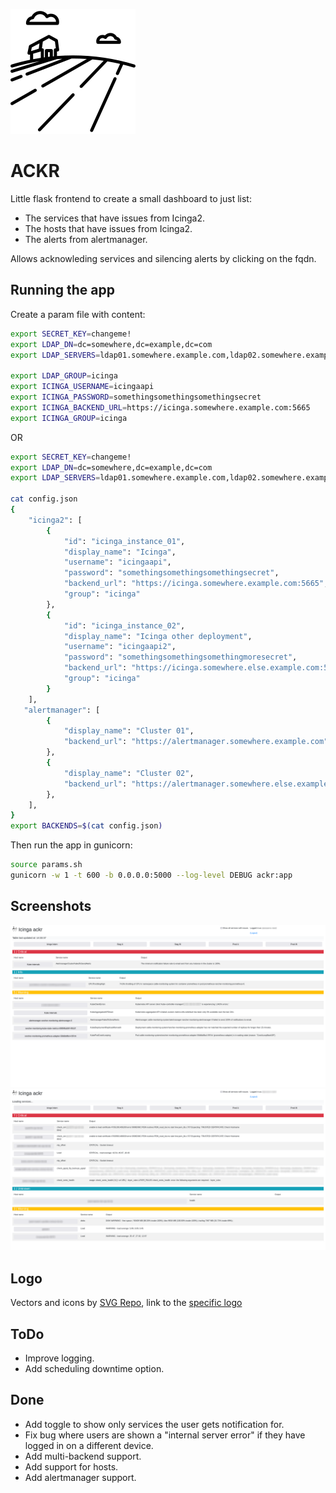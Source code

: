 ![ackr, logo](ackr/static/images/logo.png)
# ACKR

Little flask frontend to create a small dashboard to just list:
- The services that have issues from Icinga2.
- The hosts that have issues from Icinga2.
- The alerts from alertmanager.

Allows acknowleding services and silencing alerts by clicking on the fqdn.

## Running the app

Create a param file with content:
```bash
export SECRET_KEY=changeme!
export LDAP_DN=dc=somewhere,dc=example,dc=com
export LDAP_SERVERS=ldap01.somewhere.example.com,ldap02.somewhere.example.com

export LDAP_GROUP=icinga
export ICINGA_USERNAME=icingaapi
export ICINGA_PASSWORD=somethingsomethingsomethingsecret
export ICINGA_BACKEND_URL=https://icinga.somewhere.example.com:5665
export ICINGA_GROUP=icinga
```

OR
```bash
export SECRET_KEY=changeme!
export LDAP_DN=dc=somewhere,dc=example,dc=com
export LDAP_SERVERS=ldap01.somewhere.example.com,ldap02.somewhere.example.com

cat config.json
{
    "icinga2": [
        {
            "id": "icinga_instance_01",
            "display_name": "Icinga",
            "username": "icingaapi",
            "password": "somethingsomethingsomethingsecret",
            "backend_url": "https://icinga.somewhere.example.com:5665",
            "group": "icinga"
        },
        {
            "id": "icinga_instance_02",
            "display_name": "Icinga other deployment",
            "username": "icingaapi2",
            "password": "somethingsomethingsomethingmoresecret",
            "backend_url": "https://icinga.somewhere.else.example.com:5665",
            "group": "icinga"
        }
    ],
   "alertmanager": [
        {
            "display_name": "Cluster 01",
            "backend_url": "https://alertmanager.somewhere.example.com"
        },
        {
            "display_name": "Cluster 02",
            "backend_url": "https://alertmanager.somewhere.else.example.com"
        },
    ],
}
export BACKENDS=$(cat config.json)
```

Then run the app in gunicorn:
```bash
source params.sh
gunicorn -w 1 -t 600 -b 0.0.0.0:5000 --log-level DEBUG ackr:app
```

## Screenshots
![ackr,alertmanager](screenshots/ackr_alertmanager_UI.png)
![ackr,icinga2](screenshots/ackr_icinga2_UI.png)

## Logo

Vectors and icons by [SVG Repo](https://www.svgrepo.com), link to the [specific logo](https://www.svgrepo.com/svg/72029/field)

## ToDo

- Improve logging.
- Add scheduling downtime option.

## Done

- Add toggle to show only services the user gets notification for.
- Fix bug where users are shown a "internal server error" if they have logged in on a different device.
- Add multi-backend support.
- Add support for hosts.
- Add alertmanager support.


